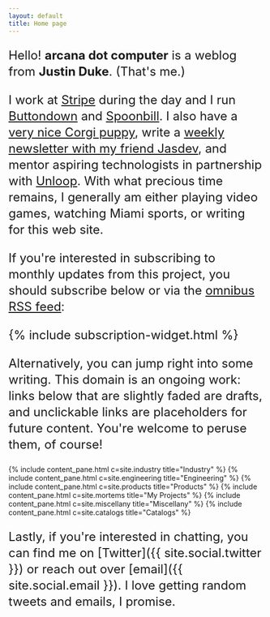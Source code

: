 ```yaml
---
layout: default
title: Home page
---
```


<style>
    p {
        font-size: 24px;
        line-height: 32px;
    }
</style>

Hello! <strong>arcana dot computer</strong> is a weblog from <strong>Justin Duke</strong>. (That's me.)

I work at <a href="https://stripe.com">Stripe</a> during the day and I run <a href="https://buttondown.email">Buttondown</a> and <a href="https://spoonbill.io">Spoonbill</a>. I also have a <a href="https://www.instagram.com/itstellybelly/">very nice Corgi puppy</a>, write a <a href="https://buttondown.email/letters-to-j">weekly newsletter with my friend Jasdev</a>, and mentor aspiring technologists in partnership with <a href="https://www.un-loop.org/">Unloop</a>. With what precious time remains, I generally am either playing video games, watching Miami sports, or writing for this web site.

If you're
interested in subscribing to monthly updates from this project, you should subscribe below or via the [omnibus RSS feed](/rss/omnibus.xml):

{% include subscription-widget.html %}

Alternatively, you can jump right into some writing.
This domain is an ongoing work: links below that are slightly faded are drafts, and unclickable links
are placeholders for future content.
You're welcome to peruse them, of course!

<div class="index-row">
{% include content_pane.html c=site.industry title="Industry" %}
{% include content_pane.html c=site.engineering title="Engineering" %}
{% include content_pane.html c=site.products title="Products" %}
{% include content_pane.html c=site.mortems title="My Projects" %}
{% include content_pane.html c=site.miscellany title="Miscellany" %}
{% include content_pane.html c=site.catalogs title="Catalogs" %}
</div>

Lastly, if you're interested in chatting, you can find me on [Twitter]({{ site.social.twitter }}) or reach out over [email]({{ site.social.email }}).
I love getting random tweets and emails, I promise.
